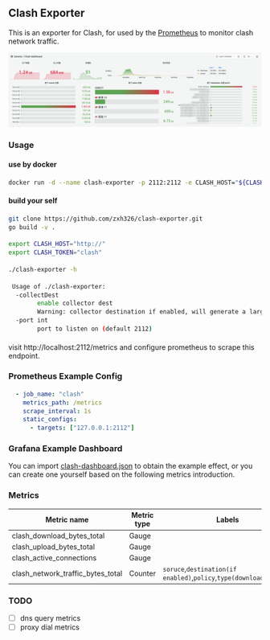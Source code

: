 ## Clash Exporter

This is an exporter for Clash, for used by the [Prometheus](https://prometheus.io/) to monitor clash network traffic.

![](./images/grafana.png)

### Usage

#### use by docker
```sh
docker run -d --name clash-exporter -p 2112:2112 -e CLASH_HOST="${CLASH_HOST}" -e CLASH_TOKEN="$CLASH_TOKEN" ghcr.io/zxh326/clash-exporter:latest 
```

#### build your self
```sh
git clone https://github.com/zxh326/clash-exporter.git
go build -v .

export CLASH_HOST="http://"
export CLASH_TOKEN="clash"

./clash-exporter -h                                                                                                                                                                                                  (base)
 
 Usage of ./clash-exporter:
  -collectDest
        enable collector dest
        Warning: collector destination if enabled, will generate a large number of metrics, which may put a lot of pressure on Prometheus.
  -port int
        port to listen on (default 2112)
```

####

visit http://localhost:2112/metrics and configure prometheus to scrape this endpoint.


### Prometheus Example Config
```yaml
  - job_name: "clash"
    metrics_path: /metrics
    scrape_interval: 1s
    static_configs:
      - targets: ["127.0.0.1:2112"]
```

### Grafana Example Dashboard

You can import [clash-dashboard.json](./grafana/dashboard.json) to obtain the example effect, or you can create one yourself based on the following metrics introduction.


### Metrics
| Metric name                       | Metric type | Labels                                                              |
|-----------------------------------|-------------|---------------------------------------------------------------------|
| clash_download_bytes_total        | Gauge       |                                                                     |
| clash_upload_bytes_total          | Gauge       |                                                                     |
| clash_active_connections          | Gauge       |                                                                     |
| clash_network_traffic_bytes_total | Counter     | `soruce`,`destination(if enabled)`,`policy`,`type(download,upload)` |


### TODO
- [ ] dns query metrics
- [ ] proxy dial metrics
